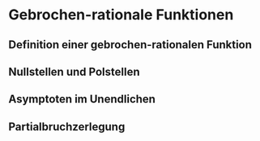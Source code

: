 # Gebrochen-rationale Funktionen

## Definition einer gebrochen-rationalen Funktion

## Nullstellen und Polstellen

## Asymptoten im Unendlichen

## Partialbruchzerlegung
